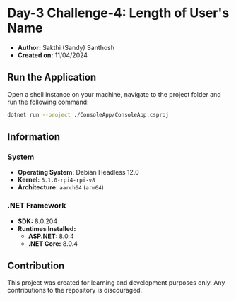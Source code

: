 # Day-3 Challenge-4: Length of User's Name

- **Author:** Sakthi (Sandy) Santhosh
- **Created on:** 11/04/2024

## Run the Application

Open a shell instance on your machine, navigate to the project folder and run the following command:

```bash
dotnet run --project ./ConsoleApp/ConsoleApp.csproj
```

## Information

### System

- **Operating System:** Debian Headless 12.0
- **Kernel:** `6.1.0-rpi4-rpi-v8`
- **Architecture:** `aarch64` (`arm64`)

### .NET Framework

- **SDK:** 8.0.204
- **Runtimes Installed:**
    - **ASP.NET:** 8.0.4
    - **.NET Core:** 8.0.4

## Contribution

This project was created for learning and development purposes only. Any contributions to the repository is discouraged.
